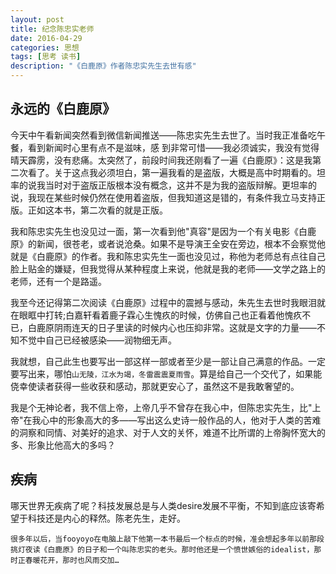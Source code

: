```yaml
---
layout: post
title: 纪念陈忠实老师
date: 2016-04-29
categories: 思想
tags: [思考 读书]
description: "《白鹿原》作者陈忠实先生去世有感"
---
```

##  永远的《白鹿原》

今天中午看新闻突然看到微信新闻推送——陈忠实先生去世了。当时我正准备吃午餐，看到新闻时心里有点不是滋味，感
到非常可惜——我必须诚实，我没有觉得晴天霹雳，没有悲痛。太突然了，前段时间我还刚看了一遍《白鹿原》：这是我第二次看了。关于这点我必须坦白，第一遍我看的是盗版，大概是高中时期看的。坦率的说我当时对于盗版正版根本没有概念，这并不是为我的盗版辩解。更坦率的说，我现在某些时候仍然在使用着盗版，但我知道这是错的，有条件我立马支持正版。正如这本书，第二次看的就是正版。

我和陈忠实先生也没见过一面，第一次看到他"真容"是因为一个有关电影《白鹿原》的新闻，很苍老，或者说沧桑。如果不是导演王全安在旁边，根本不会察觉他就是《白鹿原》的作者。我和陈忠实先生一面也没见过，称他为老师总有点往自己脸上贴金的嫌疑，但我觉得从某种程度上来说，他就是我的老师——文学之路上的老师，还有一个是路遥。

我至今还记得第二次阅读《白鹿原》过程中的震撼与感动，朱先生去世时我眼泪就在眼眶中打转;白嘉轩看着鹿子霖心生愧疚的时候，仿佛自己也正看着他愧疚不已，白鹿原阴雨连天的日子里读的时候内心也压抑非常。这就是文字的力量——不知不觉中自己已经被感染——润物细无声。

我就想，自己此生也要写出一部这样一部或者至少是一部让自己满意的作品。一定要写出来，哪怕`山无陵，江水为竭，冬雷震震夏雨雪`。算是给自己一个交代了，如果能侥幸使读者获得一些收获和感动，那就更安心了，虽然这不是我敢奢望的。

我是个无神论者，我不信上帝，上帝几乎不曾存在我心中，但陈忠实先生，比"上帝"在我心中的形象高大的多——写出这么史诗一般作品的人，他对于人类的苦难的洞察和同情、对美好的追求、对于人文的关怀，难道不比所谓的上帝胸怀宽大的多、形象比他高大的多吗？


## 疾病

哪天世界无疾病了呢？科技发展总是与人类desire发展不平衡，不知到底应该寄希望于科技还是内心的释然。陈老先生，走好。

```
很多年以后，当fooyoyo在电脑上敲下他第一本书最后一个标点的时候，准会想起多年以前那段挑灯夜读《白鹿原》的日子和一个叫陈忠实的老头。那时他还是一个愤世嫉俗的idealist，那时正春暖花开，那时也风雨交加…
```
